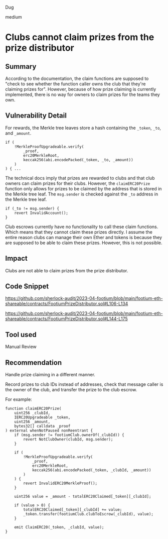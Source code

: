 Dug

medium

# Clubs cannot claim prizes from the prize distributor

## Summary
According to the documentation, the claim functions are supposed to "check to see whether the function caller owns the club that they're claiming prizes for". However, because of how prize claiming is currently implemented, there is no way for owners to claim prizes for the teams they own.

## Vulnerability Detail
For rewards, the Merkle tree leaves store a hash containing the `_token`, `_to`, and `_amount`. 

```solidity
if (
    !MerkleProofUpgradeable.verify(
        _proof,
        erc20MerkleRoot,
        keccak256(abi.encodePacked(_token, _to, _amount))
    )
) { ...
```

The technical docs imply that prizes are rewarded to clubs and that club owners can claim prizes for their clubs. However, the `claimERC20Prize` function only allows for prizes to be claimed by the address that is stored in the Merkle tree leaf. The `msg.sender` is checked against the `_to` address in the Merkle tree leaf.

```solidity
if (_to != msg.sender) {
    revert InvalidAccount();
}
```

Club escrows currently have no functionality to call these claim functions. Which means that they cannot claim these prizes directly. I assume the entire reason clubs can manage their own Ether and tokens is because they are supposed to be able to claim these prizes. However, this is not possible.

## Impact
Clubs are not able to claim prizes from the prize distributor.

## Code Snippet
https://github.com/sherlock-audit/2023-04-footium/blob/main/footium-eth-shareable/contracts/FootiumPrizeDistributor.sol#L106-L134

https://github.com/sherlock-audit/2023-04-footium/blob/main/footium-eth-shareable/contracts/FootiumPrizeDistributor.sol#L144-L175

## Tool used

Manual Review

## Recommendation
Handle prize claiming in a different manner.

Record prizes to club IDs instead of addresses, check that message caller is the owner of the club, and transfer the prize to the club escrow.

For example:

```solidity
function claimERC20Prize(
    uint256 _clubId,
    IERC20Upgradeable _token,
    uint256 _amount,
    bytes32[] calldata _proof
) external whenNotPaused nonReentrant {
    if (msg.sender != footiumClub.ownerOf(_clubId)) {
        revert NotClubOwner(clubId, msg.sender);
    }

    if (
        !MerkleProofUpgradeable.verify(
            _proof,
            erc20MerkleRoot,
            keccak256(abi.encodePacked(_token, _clubId, _amount))
        )
    ) {
        revert InvalidERC20MerkleProof();
    }

    uint256 value = _amount - totalERC20Claimed[_token][_clubId];

    if (value > 0) {
        totalERC20Claimed[_token][_clubId] += value;
        _token.transfer(footiumClub.clubToEscrow(_clubId), value);
    }

    emit ClaimERC20(_token, _clubId, value);
}
```